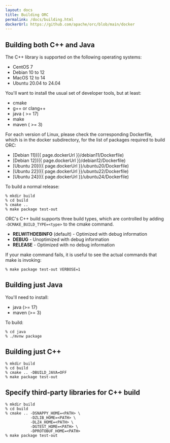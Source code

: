 ```yaml
---
layout: docs
title: Building ORC
permalink: /docs/building.html
dockerUrl: https://github.com/apache/orc/blob/main/docker
---
```


## Building both C++ and Java

The C++ library is supported on the following operating systems:

* CentOS 7
* Debian 10 to 12
* MacOS 12 to 14
* Ubuntu 20.04 to 24.04

You'll want to install the usual set of developer tools, but at least:

* cmake
* g++ or clang++
* java ( >= 17)
* make
* maven ( >= 3)

For each version of Linux, please check the corresponding Dockerfile, which
is in the docker subdirectory, for the list of packages required to build ORC:

* [Debian 11]({{ page.dockerUrl }}/debian11/Dockerfile)
* [Debian 12]({{ page.dockerUrl }}/debian12/Dockerfile)
* [Ubuntu 20]({{ page.dockerUrl }}/ubuntu20/Dockerfile)
* [Ubuntu 22]({{ page.dockerUrl }}/ubuntu22/Dockerfile)
* [Ubuntu 24]({{ page.dockerUrl }}/ubuntu24/Dockerfile)

To build a normal release:

~~~ shell
% mkdir build
% cd build
% cmake ..
% make package test-out
~~~

ORC's C++ build supports three build types, which are controlled by adding
`-DCMAKE_BUILD_TYPE=<type>` to the cmake command.

* **RELWITHDEBINFO** (default) - Optimized with debug information
* **DEBUG** - Unoptimized with debug information
* **RELEASE** - Optimized with no debug information

If your make command fails, it is useful to see the actual commands that make
is invoking:

~~~ shell
% make package test-out VERBOSE=1
~~~

## Building just Java

You'll need to install:

* java (>= 17)
* maven (>= 3)

To build:

~~~ shell
% cd java
% ./mvnw package
~~~

## Building just C++

~~~ shell
% mkdir build
% cd build
% cmake .. -DBUILD_JAVA=OFF
% make package test-out
~~~

## Specify third-party libraries for C++ build

~~~ shell
% mkdir build
% cd build
% cmake .. -DSNAPPY_HOME=<PATH> \
           -DZLIB_HOME=<PATH> \
           -DLZ4_HOME=<PATH> \
           -DGTEST_HOME=<PATH> \
           -DPROTOBUF_HOME=<PATH>
% make package test-out
~~~
